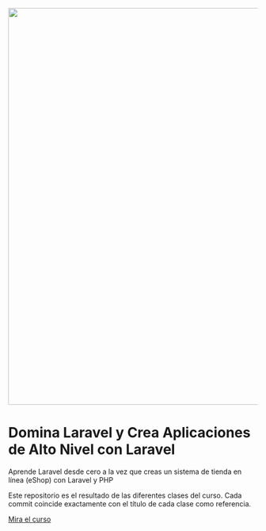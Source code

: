 <p align="center"><img src="https://repository-images.githubusercontent.com/255428548/0e08a900-8a65-11ea-9193-c47e0af157c8" width="800"></p>

# Domina Laravel y Crea Aplicaciones de Alto Nivel con Laravel

Aprende Laravel desde cero a la vez que creas un sistema de tienda en línea (eShop) con Laravel y PHP

Este repositorio es el resultado de las diferentes clases del curso. Cada commit coincide exactamente con el título de cada clase como referencia.

<a href="https://www.programarya.com/php-con-laravel-crea-aplicaciones-avanzadas-mientras-aprendes-laravel">Mira el curso</a>
